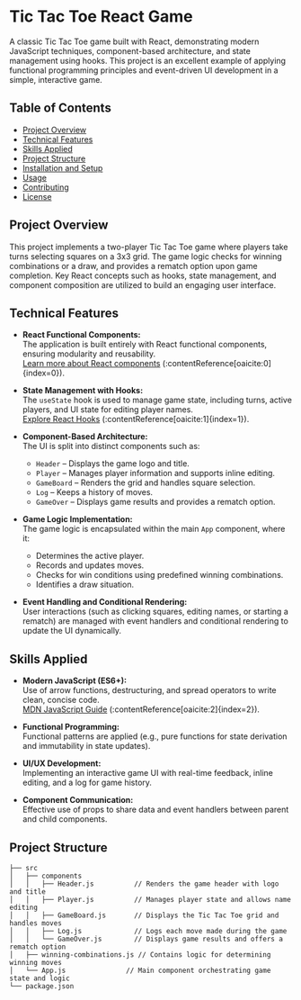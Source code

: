 # Tic Tac Toe React Game

A classic Tic Tac Toe game built with React, demonstrating modern JavaScript techniques, component-based architecture, and state management using hooks. This project is an excellent example of applying functional programming principles and event-driven UI development in a simple, interactive game.

## Table of Contents

- [Project Overview](#project-overview)
- [Technical Features](#technical-features)
- [Skills Applied](#skills-applied)
- [Project Structure](#project-structure)
- [Installation and Setup](#installation-and-setup)
- [Usage](#usage)
- [Contributing](#contributing)
- [License](#license)

## Project Overview

This project implements a two-player Tic Tac Toe game where players take turns selecting squares on a 3x3 grid. The game logic checks for winning combinations or a draw, and provides a rematch option upon game completion. Key React concepts such as hooks, state management, and component composition are utilized to build an engaging user interface.

## Technical Features

- **React Functional Components:**  
  The application is built entirely with React functional components, ensuring modularity and reusability.  
  [Learn more about React components](https://reactjs.org/docs/components-and-props.html) (&#8203;:contentReference[oaicite:0]{index=0}).

- **State Management with Hooks:**  
  The `useState` hook is used to manage game state, including turns, active players, and UI state for editing player names.  
  [Explore React Hooks](https://reactjs.org/docs/hooks-intro.html) (&#8203;:contentReference[oaicite:1]{index=1}).

- **Component-Based Architecture:**  
  The UI is split into distinct components such as:
  - `Header` – Displays the game logo and title.
  - `Player` – Manages player information and supports inline editing.
  - `GameBoard` – Renders the grid and handles square selection.
  - `Log` – Keeps a history of moves.
  - `GameOver` – Displays game results and provides a rematch option.

- **Game Logic Implementation:**  
  The game logic is encapsulated within the main `App` component, where it:
  - Determines the active player.
  - Records and updates moves.
  - Checks for win conditions using predefined winning combinations.
  - Identifies a draw situation.

- **Event Handling and Conditional Rendering:**  
  User interactions (such as clicking squares, editing names, or starting a rematch) are managed with event handlers and conditional rendering to update the UI dynamically.

## Skills Applied

- **Modern JavaScript (ES6+):**  
  Use of arrow functions, destructuring, and spread operators to write clean, concise code.  
  [MDN JavaScript Guide](https://developer.mozilla.org/en-US/docs/Web/JavaScript) (&#8203;:contentReference[oaicite:2]{index=2}).

- **Functional Programming:**  
  Functional patterns are applied (e.g., pure functions for state derivation and immutability in state updates).

- **UI/UX Development:**  
  Implementing an interactive game UI with real-time feedback, inline editing, and a log for game history.

- **Component Communication:**  
  Effective use of props to share data and event handlers between parent and child components.

## Project Structure

```plaintext
├── src
│   ├── components
│   │   ├── Header.js          // Renders the game header with logo and title
│   │   ├── Player.js          // Manages player state and allows name editing
│   │   ├── GameBoard.js       // Displays the Tic Tac Toe grid and handles moves
│   │   ├── Log.js             // Logs each move made during the game
│   │   └── GameOver.js        // Displays game results and offers a rematch option
│   ├── winning-combinations.js // Contains logic for determining winning moves
│   └── App.js               // Main component orchestrating game state and logic
└── package.json
